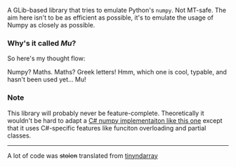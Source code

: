 A GLib-based library that tries to emulate Python's `numpy`.
Not MT-safe.
The aim here isn't to be as efficient as possible, it's to emulate the usage of Numpy as closely as possible.

### Why's it called *Mu*?

So here's my thought flow:

Numpy? Maths. Maths? Greek letters! Hmm, which one is cool, typable, and hasn't been used yet... Mu!

### Note

This library will probably never be feature-complete.
Theoretically it wouldn't be hard to adapt a [C# numpy implementaiton like this one](https://github.com/Quansight-Labs/numpy.net) except that it uses C#-specific features like funciton overloading and partial classes.

---

A lot of code was ~~stolen~~ translated from [tinyndarray](https://github.com/takiyu/tinyndarray/)
